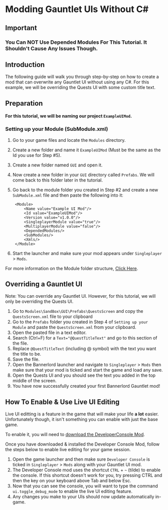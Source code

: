 # Modding Gauntlet UIs Without C\#

## Important

### You Can **NOT** Use Depended Modules For This Tutorial. It Shouldn't Cause Any Issues Though.

## Introduction

The following guide will walk you through step-by-step on how to create a mod that can overwrite any Gauntlet UI without using any C\#. For this example, we will be overriding the Quests UI with some custom title text.

## Preparation

#### For this tutorial, we will be naming our project `ExampleUIMod`.

### Setting up your Module \(SubModule.xml\)

1. Go to your game files and locate the `Modules` directory.
2. Create a new folder and name it `ExampleUIMod` \(Must be the same as the Id you use for Step \#5\).
3. Create a new folder named `GUI` and open it.
4. Now create a new folder in your `GUI` directory called `Prefabs`. We will come back to this folder later in the tutorial.
5. Go back to the module folder you created in Step \#2 and create a new `SubModule.xml` file and then paste the following into it:

   ```markup
    <Module>
        <Name value="Example UI Mod"/>
        <Id value="ExampleUIMod"/>
        <Version value="v1.0.0"/>
        <SingleplayerModule value="true"/>
        <MultiplayerModule value="false"/>
        <DependedModules/>
        <SubModules/>
        <Xmls/>
    </Module>
   ```

6. Start the launcher and make sure your mod appears under `Singleplayer` &gt; `Mods`.

For more information on the Module folder structure, [Click Here](../_intro/folder-structure.md).

## Overriding a Gauntlet UI

Note: You can override any Gauntlet UI. However, for this tutorial, we will only be overriding the Quests UI.

1. Go to `Modules\SandBox\GUI\Prefabs\QuestsScreen` and copy the `QuestsScreen.xml` file to your clipboard
2. Go to the `Prefabs` folder you created in Step 4 of `Setting up your Module` and paste the `QuestsScreen.xml` from your clipboard.
3. Open the pasted file in a text editor.
4. Search \(Ctrl+F\) for a `Text="@QuestTitleText"` and go to this section of the file.
5. Replace `@QuestTitleText` \(including @ symbol\) with the text you want the title to be.
6. Save the file.
7. Open the Bannerlord launcher and navigate to `Singleplayer` &gt; `Mods` then make sure that your mod is ticked and start the game and load any save.
8. Open the Quests UI and you should see the text you added in the top middle of the screen.
9. You have now successfully created your first Bannerlord Gauntlet mod!

## How To Enable & Use Live UI Editing

Live UI editting is a feature in the game that will make your life **a lot** easier. Unfortunately though, it isn't something you can enable with just the base game.

To enable it, you will need to [download the DeveloperConsole Mod](https://www.nexusmods.com/mountandblade2bannerlord/mods/4).

Once you have downloaded & installed the Developer Console Mod, follow the steps below to enable live editing for your game session.

1. Open the game launcher and then make sure `Developer Console` is ticked in `Singleplayer` &gt; `Mods` along with your Gauntlet UI mod.
2. The Developer Console mod uses the shortcut `CTRL` + `~` \(tilde\) to enable the console. If this shortcut doesn't work for you, try pressing CTRL and then the key on your keyboard above Tab and below Esc.
3. Now that you can see the console, you will want to type the command `ui.toggle_debug_mode` to enable the live UI editing feature.
4. Any changes you make to your UIs should now update automatically in-game.

